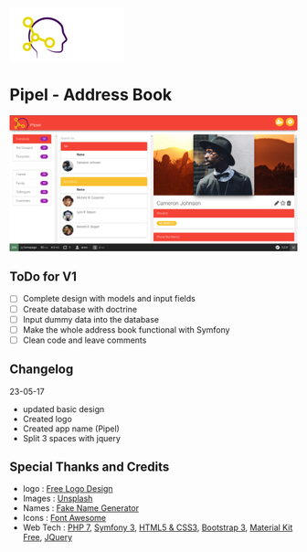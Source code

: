 ![alt text](readme/pipel-logo.png)
# Pipel - Address Book
![alt text](readme/pipel-screenshot.png)
## ToDo for V1
- [ ] Complete design with models and input fields
- [ ] Create database with doctrine
- [ ] Input dummy data into the database
- [ ] Make the whole address book functional with Symfony
- [ ] Clean code and leave comments
## Changelog
23-05-17
- updated basic design
- Created logo
- Created app name (Pipel)
- Split 3 spaces with jquery
## Special Thanks and Credits
- logo : [Free Logo Design](https://www.freelogodesign.org)
- Images : [Unsplash](https://unsplash.com)
- Names : [Fake Name Generator](http://www.fakenamegenerator.com)
- Icons : [Font Awesome](http://fontawesome.io)
- Web Tech : [PHP 7](http://php.net), [Symfony 3](https://symfony.com), [HTML5 & CSS3](https://www.w3.org), [Bootstrap 3](http://getbootstrap.com), [Material Kit Free](https://www.creative-tim.com/product/material-kit), [JQuery](http://jquery.com)